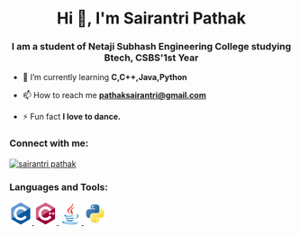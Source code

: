 <h1 align="center">Hi 👋, I'm Sairantri Pathak</h1>
<h3 align="center">I am a student of Netaji Subhash Engineering College studying Btech, CSBS'1st Year</h3>

- 🌱 I’m currently learning **C,C++,Java,Python**

- 📫 How to reach me **pathaksairantri@gmail.com**

- ⚡ Fun fact **I love to dance.**

<h3 align="left">Connect with me:</h3>
<p align="left">
<a href="www.linkedin.com/in/sairantri-pathak-714134208" target="blank"><img align="center" src="https://raw.githubusercontent.com/rahuldkjain/github-profile-readme-generator/master/src/images/icons/Social/linked-in-alt.svg" alt="sairantri pathak" height="30" width="40" /></a>
</p>

<h3 align="left">Languages and Tools:</h3>
<p align="left"> <a href="https://www.cprogramming.com/" target="_blank"> <img src="https://raw.githubusercontent.com/devicons/devicon/master/icons/c/c-original.svg" alt="c" width="40" height="40"/> </a> <a href="https://www.w3schools.com/cpp/" target="_blank"> <img src="https://raw.githubusercontent.com/devicons/devicon/master/icons/cplusplus/cplusplus-original.svg" alt="cplusplus" width="40" height="40"/> </a> <a href="https://www.java.com" target="_blank"> <img src="https://raw.githubusercontent.com/devicons/devicon/master/icons/java/java-original.svg" alt="java" width="40" height="40"/> </a> <a href="https://www.python.org" target="_blank"> <img src="https://raw.githubusercontent.com/devicons/devicon/master/icons/python/python-original.svg" alt="python" width="40" height="40"/> </a> </p>
